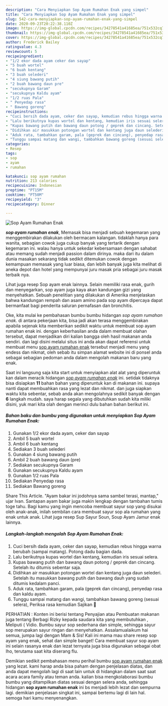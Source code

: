 ```yaml
---
description: "Cara Menyiapkan Sop Ayam Rumahan Enak yang simpel"
title: "Cara Menyiapkan Sop Ayam Rumahan Enak yang simpel"
slug: 542-cara-menyiapkan-sop-ayam-rumahan-enak-yang-simpel
date: 2020-09-23T20:22:38.110Z
image: https://img-global.cpcdn.com/recipes/34278541a41685ea/751x532cq70/sop-ayam-rumahan-enak-foto-resep-utama.jpg
thumbnail: https://img-global.cpcdn.com/recipes/34278541a41685ea/751x532cq70/sop-ayam-rumahan-enak-foto-resep-utama.jpg
cover: https://img-global.cpcdn.com/recipes/34278541a41685ea/751x532cq70/sop-ayam-rumahan-enak-foto-resep-utama.jpg
author: Frederick Bailey
ratingvalue: 4.3
reviewcount: 5
recipeingredient:
- "1/2 ekor dada ayam ceker dan sayap"
- "5 buah wortel"
- "6 buah kentang"
- "3 buah selederi"
- "4 siung bawang putih"
- "2 buah bawang daun pre"
- "secukupnya Garam"
- "secukupnya Kaldu ayam"
- "1/2 ruas Pala"
- " Penyedap rasa"
- " Bawang goreng"
recipeinstructions:
- "Cuci bersih dada ayam, ceker dan sayap, kemudian rebus hingga warna berubah (sampai matang). Potong dadu bagian dada."
- "Lalu berikutnya kupas wortel dan kentang, kemudian iris sesuai selera."
- "Kupas bawang putih dan bawang daun potong / geprek dan cincang. Setelah itu ditumis sebentar saja."
- "Didihkan air masukkan potongan wortel dan kentang juga daun selederi. Setelah itu masukkan bawang putih dan bawang dauh yang sudah ditumis kedalam panci."
- "Aduk rata, tambahkan garam, pala (geprek dan cincang), penyedap rasa dan kaldu ayam."
- "Tunggu sampai matang dan wangi, tambahkan bawang goreng (sesuai selera), Periksa rasa kemudian Sajikan 🙂"
categories:
- Resep
tags:
- sop
- ayam
- rumahan

katakunci: sop ayam rumahan 
nutrition: 213 calories
recipecuisine: Indonesian
preptime: "PT15M"
cooktime: "PT50M"
recipeyield: "3"
recipecategory: Dinner

---
```



![Sop Ayam Rumahan Enak](https://img-global.cpcdn.com/recipes/34278541a41685ea/751x532cq70/sop-ayam-rumahan-enak-foto-resep-utama.jpg)

<b><i>sop ayam rumahan enak</i></b>, Memasak bisa menjadi sebuah kegemaran yang menggembirakan dilakukan oleh bermacam kalangan. tidaklah hanya para wanita, sebagian cowok juga cukup banyak yang tertarik dengan kegemaran ini. walau hanya untuk sekedar kebersamaan dengan sahabat atau memang sudah menjadi passion dalam dirinya. maka dari itu dalam dunia masakan sekarang tidak sedikit ditemukan cowok dengan kemampuan memasak yang luar biasa, dan lebih banyak juga kita melihat di aneka depot dan hotel yang mempunyai juru masak pria sebagai juru masak terbaik nya.

Lihat juga resep Sop ayam enak lainnya. Selain memiliki rasa enak, gurih dan menyegarkan, sop ayam juga kaya akan kandungan gizi yang menyehatkan. Sebuah penelitian yang dilakukan di Amerika menjelaskan bahwa kandungan rempah dan asam amino pada sop ayam dipercaya dapat bermanfaat bagi penderita saluran pernafasan dan bronchitis.

Oke, kita mulai ke pembahasan bumbu bumbu hidangan <i>sop ayam rumahan enak</i>. di antara pekerjaan kita, bisa jadi akan terasa menggembirakan apabila sejenak kita memberikan sedikit waktu untuk membuat sop ayam rumahan enak ini. dengan keberhasilan anda dalam membuat olahan tersebut, dapat menjadikan diri kalian bangga oleh hasil makanan anda sendiri. dan lagi disini melalui situs ini anda akan dapat referensi untuk membuat menu <u>sop ayam rumahan enak</u> tersebut menjadi menu yang endess dan nikmat, oleh sebab itu simpan alamat website ini di ponsel anda sebagai sebagian pedoman anda dalam mengolah makanan baru yang enak.


Saat ini langsung saja kita start untuk menyiapkan alat alat yang diperuntuk kan dalam meracik hidangan <u><i>sop ayam rumahan enak</i></u> ini. setidak tidaknya bisa disiapkan <b>11</b> bahan bahan yang diperuntuk kan di makanan ini. supaya nanti dapat membuahkan rasa yang lezat dan nikmat. dan juga siapkan waktu kita sebentar, sebab anda akan mengolahnya sedikit banyak dengan <b>6</b> langkah mudah. saya harap segala yang dibutuhkan sudah kita miliki disini, yuk mari kita olah dengan merinci dulu bahan bahan berikut ini.

<!--inarticleads1-->

##### Bahan baku dan bumbu yang digunakan untuk menyiapkan Sop Ayam Rumahan Enak:

1. Gunakan 1/2 ekor dada ayam, ceker dan sayap
1. Ambil 5 buah wortel
1. Ambil 6 buah kentang
1. Sediakan 3 buah selederi
1. Gunakan 4 siung bawang putih
1. Ambil 2 buah bawang daun (pre)
1. Sediakan secukupnya Garam
1. Gunakan secukupnya Kaldu ayam
1. Gunakan 1/2 ruas Pala
1. Sediakan  Penyedap rasa
1. Sediakan  Bawang goreng


Share This Article. &#34;Ayam bakar ini jodohnya sama sambel terasi, mantap,&#34; ujar Ivan. Santapan ayam bakar juga makin lengkap dengan tambahan tumis toge tahu. Bagi kamu yang ingin mencoba membuat sayur sop yang disukai oleh anak-anak, inilah sembilan cara membuat sayur sop ala rumahan yang enak untuk anak. Lihat juga resep Sup Sayur Soun, Soup Ayam Jamur enak lainnya. 

<!--inarticleads2-->

##### Langkah-langkah mengolah Sop Ayam Rumahan Enak:

1. Cuci bersih dada ayam, ceker dan sayap, kemudian rebus hingga warna berubah (sampai matang). Potong dadu bagian dada.
1. Lalu berikutnya kupas wortel dan kentang, kemudian iris sesuai selera.
1. Kupas bawang putih dan bawang daun potong / geprek dan cincang. Setelah itu ditumis sebentar saja.
1. Didihkan air masukkan potongan wortel dan kentang juga daun selederi. Setelah itu masukkan bawang putih dan bawang dauh yang sudah ditumis kedalam panci.
1. Aduk rata, tambahkan garam, pala (geprek dan cincang), penyedap rasa dan kaldu ayam.
1. Tunggu sampai matang dan wangi, tambahkan bawang goreng (sesuai selera), Periksa rasa kemudian Sajikan 🙂


PERHATIAN : Konten ini berisi tentang Penyajian atau Pembuatan makanan juga tentang Berbagi Rizky kepada saudara kita yang membutuhkan , Meliputi ( Vidio. Bumbu sayur sop sederhana dan simple, sehingga sayur sop merupakan sayur ringan dan menyehatkan. Assalamualaikum hai semua, jumpa lagi dengan Mam &amp; Sis! Kali ini mama mau share resep sop ayam yang enak, sehat dan simple banget! Cara membuat sayur sop ayam ini selain rasanya enak dan lezat ternyata juga bisa digunakan sebagai obat lho, terutama saat kita diserang flu. 

Demikian sedikit pembahasan menu perihal bumbu <u>sop ayam rumahan enak</u> yang lezat. kami harap anda bisa paham dengan penjelasan diatas, dan anda dapat mengolah lagi di saat lain untuk di hidangkan dalam saat saat acara acara family atau teman anda. kalian bisa mengkolaborasi bumbu bumbu yang ditampilkan diatas sesuai dengan selera anda, sehingga hidangan <b>sop ayam rumahan enak</b> ini bs menjadi lebih lezat dan sempurna lagi. demikian penjelasan singkat ini, sampai bertemu lagi di lain hal. semoga hari kamu menyenangkan.
